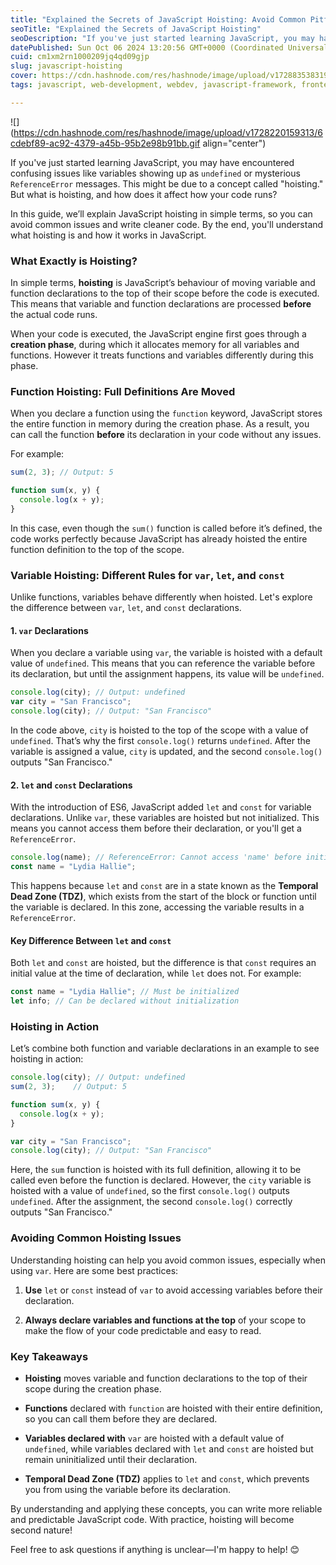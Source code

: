 ```yaml
---
title: "Explained the Secrets of JavaScript Hoisting: Avoid Common Pitfalls"
seoTitle: "Explained the Secrets of JavaScript Hoisting"
seoDescription: "If you've just started learning JavaScript, you may have encountered confusing issues like variables showing up as undefined or mysterious ReferenceError."
datePublished: Sun Oct 06 2024 13:20:56 GMT+0000 (Coordinated Universal Time)
cuid: cm1xm2rn1000209jq4qd09gjp
slug: javascript-hoisting
cover: https://cdn.hashnode.com/res/hashnode/image/upload/v1728835383190/8eef7e11-a0dd-4d30-8911-fdfb3d385bff.jpeg
tags: javascript, web-development, webdev, javascript-framework, frontend-development, hoisting, codenewbies, javascript-hoisting

---
```


![](https://cdn.hashnode.com/res/hashnode/image/upload/v1728220159313/6cdebf89-ac92-4379-a45b-95b2e98b91bb.gif align="center")

If you've just started learning JavaScript, you may have encountered confusing issues like variables showing up as `undefined` or mysterious `ReferenceError` messages. This might be due to a concept called "hoisting." But what is hoisting, and how does it affect how your code runs?

In this guide, we’ll explain JavaScript hoisting in simple terms, so you can avoid common issues and write cleaner code. By the end, you'll understand what hoisting is and how it works in JavaScript.

### What Exactly is Hoisting?

In simple terms, **hoisting** is JavaScript’s behaviour of moving variable and function declarations to the top of their scope before the code is executed. This means that variable and function declarations are processed **before** the actual code runs.

When your code is executed, the JavaScript engine first goes through a **creation phase**, during which it allocates memory for all variables and functions. However it treats functions and variables differently during this phase.

### Function Hoisting: Full Definitions Are Moved

When you declare a function using the `function` keyword, JavaScript stores the entire function in memory during the creation phase. As a result, you can call the function **before** its declaration in your code without any issues.

For example:

```javascript
sum(2, 3); // Output: 5

function sum(x, y) {
  console.log(x + y);
}
```

In this case, even though the `sum()` function is called before it’s defined, the code works perfectly because JavaScript has already hoisted the entire function definition to the top of the scope.

### Variable Hoisting: Different Rules for `var`, `let`, and `const`

Unlike functions, variables behave differently when hoisted. Let's explore the difference between `var`, `let`, and `const` declarations.

#### 1\. `var` Declarations

When you declare a variable using `var`, the variable is hoisted with a default value of `undefined`. This means that you can reference the variable before its declaration, but until the assignment happens, its value will be `undefined`.

```javascript
console.log(city); // Output: undefined
var city = "San Francisco";
console.log(city); // Output: "San Francisco"
```

In the code above, `city` is hoisted to the top of the scope with a value of `undefined`. That’s why the first `console.log()` returns `undefined`. After the variable is assigned a value, `city` is updated, and the second `console.log()` outputs "San Francisco."

#### 2\. `let` and `const` Declarations

With the introduction of ES6, JavaScript added `let` and `const` for variable declarations. Unlike `var`, these variables are hoisted but not initialized. This means you cannot access them before their declaration, or you'll get a `ReferenceError`.

```javascript
console.log(name); // ReferenceError: Cannot access 'name' before initialization
const name = "Lydia Hallie";
```

This happens because `let` and `const` are in a state known as the **Temporal Dead Zone (TDZ)**, which exists from the start of the block or function until the variable is declared. In this zone, accessing the variable results in a `ReferenceError`.

#### Key Difference Between `let` and `const`

Both `let` and `const` are hoisted, but the difference is that `const` requires an initial value at the time of declaration, while `let` does not. For example:

```javascript
const name = "Lydia Hallie"; // Must be initialized
let info; // Can be declared without initialization
```

### Hoisting in Action

Let’s combine both function and variable declarations in an example to see hoisting in action:

```javascript
console.log(city); // Output: undefined
sum(2, 3);    // Output: 5

function sum(x, y) {
  console.log(x + y);
}

var city = "San Francisco";
console.log(city); // Output: "San Francisco"
```

Here, the `sum` function is hoisted with its full definition, allowing it to be called even before the function is declared. However, the `city` variable is hoisted with a value of `undefined`, so the first `console.log()` outputs `undefined`. After the assignment, the second `console.log()` correctly outputs "San Francisco."

### Avoiding Common Hoisting Issues

Understanding hoisting can help you avoid common issues, especially when using `var`. Here are some best practices:

1. **Use** `let` or `const` instead of `var` to avoid accessing variables before their declaration.
    
2. **Always declare variables and functions at the top** of your scope to make the flow of your code predictable and easy to read.
    

### Key Takeaways

* **Hoisting** moves variable and function declarations to the top of their scope during the creation phase.
    
* **Functions** declared with `function` are hoisted with their entire definition, so you can call them before they are declared.
    
* **Variables declared with** `var` are hoisted with a default value of `undefined`, while variables declared with `let` and `const` are hoisted but remain uninitialized until their declaration.
    
* **Temporal Dead Zone (TDZ)** applies to `let` and `const`, which prevents you from using the variable before its declaration.
    

By understanding and applying these concepts, you can write more reliable and predictable JavaScript code. With practice, hoisting will become second nature!

Feel free to ask questions if anything is unclear—I'm happy to help! 😊